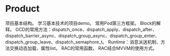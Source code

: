 # Product
项目基本结构。
学习基本技术的项目demo。
常用Pod第三方框架。
Block的解释。
GCD的常用方法：dispatch_once、dispatch_apply、dispatch_after、dispatch_barrier_async、dispatch_group_async、dispatch_group_enter、dispatch_group_leave、dispatch_semaphore_t。
Runtime：消息派送机制、方法交换动态加载、属性list。
RAC的常用函数。
RAC结合MVVM的使用方式。

